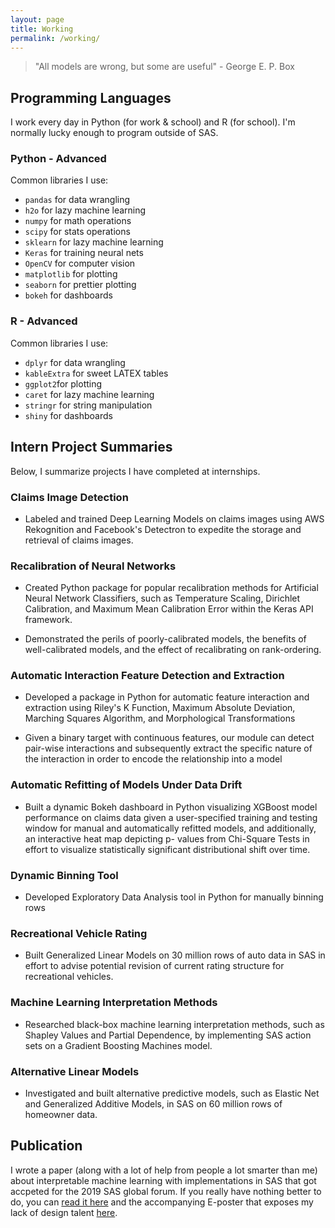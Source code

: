 ```yaml
---
layout: page
title: Working
permalink: /working/
---
```


> "All models are wrong, but some are useful" - George E. P. Box

## Programming Languages

I work every day in Python (for work & school) and R (for school). I'm normally lucky enough to program outside of SAS. 

### Python - Advanced

Common libraries I use:

- `pandas` for data wrangling
- `h2o` for lazy machine learning
- `numpy` for math operations 
- `scipy` for stats operations
- `sklearn` for lazy machine learning
- `Keras` for training neural nets
- `OpenCV` for computer vision
- `matplotlib` for plotting
- `seaborn` for prettier plotting
- `bokeh` for dashboards

### R - Advanced

Common libraries I use:

- `dplyr` for data wrangling
- `kableExtra` for sweet LATEX tables
- `ggplot2`for plotting
- `caret` for lazy machine learning
- `stringr` for string manipulation
- `shiny` for dashboards


## Intern Project Summaries

Below, I summarize projects I have completed at internships. 

### Claims Image Detection

- Labeled and trained Deep Learning Models on claims images using AWS Rekognition
    and Facebook's Detectron to expedite the storage and retrieval of claims images.

### Recalibration of Neural Networks

- Created Python package for popular recalibration methods for Artificial Neural
    Network Classifiers, such as Temperature Scaling, Dirichlet Calibration, and
    Maximum Mean Calibration Error within the Keras API framework.

- Demonstrated the perils of poorly-calibrated models, the benefits of well-calibrated models, and the effect of recalibrating on rank-ordering.

### Automatic Interaction Feature Detection and Extraction
- Developed a package in Python for automatic feature interaction and extraction using
    Riley's K Function, Maximum Absolute Deviation, Marching Squares Algorithm, and
    Morphological Transformations
    
- Given a binary target with continuous features, our module can detect pair-wise interactions and subsequently extract the specific nature of the interaction in order to encode the relationship into a model 

### Automatic Refitting of Models Under Data Drift

- Built a dynamic Bokeh dashboard in Python visualizing XGBoost model performance
    on claims data given a user-specified training and testing window for manual and
    automatically refitted models, and additionally, an interactive heat map depicting p-
    values from Chi-Square Tests in effort to visualize statistically significant distributional
    shift over time.
    
### Dynamic Binning Tool 

- Developed Exploratory Data Analysis tool in Python for manually binning rows

### Recreational Vehicle Rating

- Built Generalized Linear Models on 30 million rows of auto data in SAS in effort to
  advise potential revision of current rating structure for recreational vehicles.

### Machine Learning Interpretation Methods

- Researched black-box machine learning interpretation methods, such as Shapley
    Values and Partial Dependence, by implementing SAS action sets on a Gradient
    Boosting Machines model.

### Alternative Linear Models

- Investigated and built alternative predictive models, such as Elastic Net and
    Generalized Additive Models, in SAS on 60 million rows of homeowner data.

## Publication

I wrote a paper (along with a lot of help from people a lot smarter than me) about interpretable machine learning with implementations in SAS that got accpeted for the 2019 SAS global forum. If you really have nothing better to do, you can [read it here](https://www.sas.com/content/dam/SAS/support/en/sas-global-forum-proceedings/2020/5116-2020.pdf) and the accompanying E-poster that exposes my lack of design talent [here](https://drive.google.com/file/d/1yAAPK0YgsX-gb1ooGY5VBwnYg1Zt3Cpu/view?usp=sharing).  


